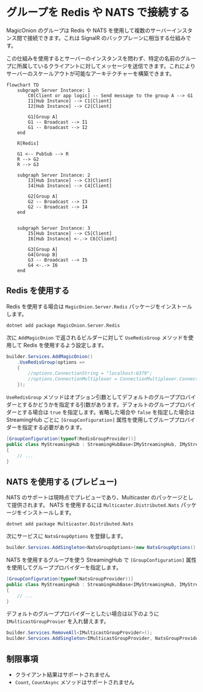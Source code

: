 # グループを Redis や NATS で接続する
MagicOnion のグループは Redis や NATS を使用して複数のサーバーインスタンス間で接続できます。これは SignalR のバックプレーンに相当する仕組みです。

この仕組みを使用するとサーバーのインスタンスを問わず、特定の名前のグループに所属しているクライアントに対してメッセージを送信できます。これによりサーバーのスケールアウトが可能なアーキテクチャーを構築できます。

```mermaid
flowchart TD
    subgraph Server Instance: 1
        C0[Client or app logic] -- Send message to the group A --> G1
        I1[Hub Instance] --> C1[Client]
        I2[Hub Instance] --> C2[Client]

        G1[Group A]
        G1 -- Broadcast --> I1
        G1 -- Broadcast --> I2
    end

    R[Redis]

    G1 <-- PubSub --> R
    R --> G2
    R --> G3

    subgraph Server Instance: 2
        I3[Hub Instance] --> C3[Client]
        I4[Hub Instance] --> C4[Client]

        G2[Group A]
        G2 -- Broadcast --> I3
        G2 -- Broadcast --> I4
    end


    subgraph Server Instance: 3
        I5[Hub Instance] --> C5[Client]
        I6[Hub Instance] <-.-> C6[Client]

        G3[Group A]
        G4[Group B]
        G3 -- Broadcast --> I5
        G4 <-.-> I6
    end
```

## Redis を使用する

Redis を使用する場合は `MagicOnion.Server.Redis` パッケージをインストールします。

```shell
dotnet add package MagicOnion.Server.Redis
```

次に `AddMagicOnion` で返されるビルダーに対して `UseRedisGroup` メソッドを使用して Redis を使用するよう設定します。

```csharp
builder.Services.AddMagicOnion()
    .UseRedisGroup(options =>
    {
        //options.ConnectionString = "localhost:6379";
        //options.ConnectionMultiplexer = ConnectionMultiplexer.Connect("localhost:6379");
    });
```

`UseRedisGroup` メソッドはオプション引数としてデフォルトのグループプロバイダーとするかどうかを指定する引数があります。デフォルトのグループプロバイダーとする場合は `true` を指定します。省略した場合や `false` を指定した場合は StreamingHub ごとに `[GroupConfiguration]` 属性を使用してグループプロバイダーを指定する必要があります。

```csharp
[GroupConfiguration(typeof(RedisGroupProvider))]
public class MyStreamingHub : StreamingHubBase<IMyStreamingHub, IMyStreamingHubReceiver>, IMyStreamingHub
{
    // ...
}
```

## NATS を使用する (プレビュー)

NATS のサポートは現時点でプレビューであり、Multicaster のパッケージとして提供されます。 NATS を使用するには `Multicaster.Distributed.Nats` パッケージをインストールします。

```shell
dotnet add package Multicaster.Distributed.Nats
```

次にサービスに `NatsGroupOptions` を登録します。

```csharp
builder.Services.AddSingleton<NatsGroupOptions>(new NatsGroupOptions() { Url = "nats://localhost:4222" });
```

NATS を使用するグループを使う StreamingHub で `[GroupConfiguration]` 属性を使用してグループプロバイダーを指定します。

```csharp
[GroupConfiguration(typeof(NatsGroupProvider))]
public class MyStreamingHub : StreamingHubBase<IMyStreamingHub, IMyStreamingHubReceiver>, IMyStreamingHub
{
    // ...
}
```

デフォルトのグループプロバイダーとしたい場合は以下のように `IMulticastGroupProvier` を入れ替えます。

```csharp
builder.Services.RemoveAll<IMulticastGroupProvider>();
builder.Services.AddSingleton<IMulticastGroupProvider, NatsGroupProvider>();
```

## 制限事項

- クライアント結果はサポートされません
- `Count`, `CountAsync` メソッドはサポートされません
